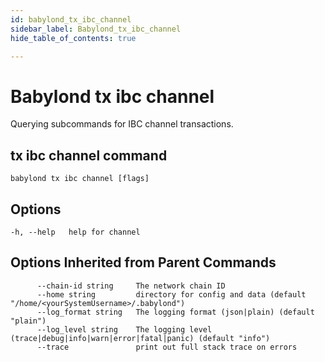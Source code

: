 ```yaml
---
id: babylond_tx_ibc_channel
sidebar_label: Babylond_tx_ibc_channel
hide_table_of_contents: true

---
```


# Babylond tx ibc channel
Querying subcommands for IBC channel transactions.
## tx ibc channel command
```
babylond tx ibc channel [flags]

```
## Options
```
-h, --help   help for channel
```
## Options Inherited from Parent Commands
```
      --chain-id string     The network chain ID
      --home string         directory for config and data (default "/home/<yourSystemUsername>/.babylond")
      --log_format string   The logging format (json|plain) (default "plain")
      --log_level string    The logging level (trace|debug|info|warn|error|fatal|panic) (default "info")
      --trace               print out full stack trace on errors
```